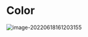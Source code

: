 # Color

![image-20220618161203155](https://tva1.sinaimg.cn/large/e6c9d24ely1h3cgr4hy6nj21bq0sq0v2.jpg)